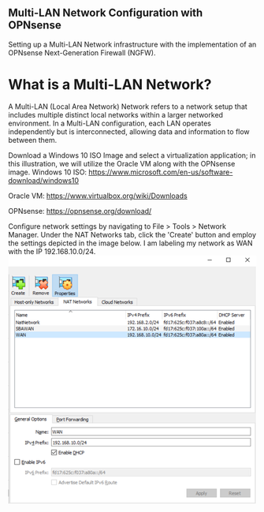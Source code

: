 ## Multi-LAN Network Configuration with OPNsense
Setting up a Multi-LAN Network infrastructure with the implementation of an OPNsense Next-Generation Firewall (NGFW).

# What is a Multi-LAN Network?
A Multi-LAN (Local Area Network) Network refers to a network setup that includes multiple distinct local networks within a larger networked environment. In a Multi-LAN configuration, each LAN operates independently but is interconnected, allowing data and information to flow between them.

Download a Windows 10 ISO Image and select a virtualization application; in this illustration, we will utilize the Oracle VM along with the OPNsense image.
Windows 10 ISO:
https://www.microsoft.com/en-us/software-download/windows10

Oracle VM:
https://www.virtualbox.org/wiki/Downloads

OPNsense:
https://opnsense.org/download/

Configure network settings by navigating to File > Tools > Network Manager. Under the NAT Networks tab, click the 'Create' button and employ the settings depicted in the image below. I am labeling my network as WAN with the IP 192.168.10.0/24.
![Screenshot](https://github.com/DsonSolo/Multi-LAN-Network-Configuration-with-OPNsense/blob/main/Start.PNG)

